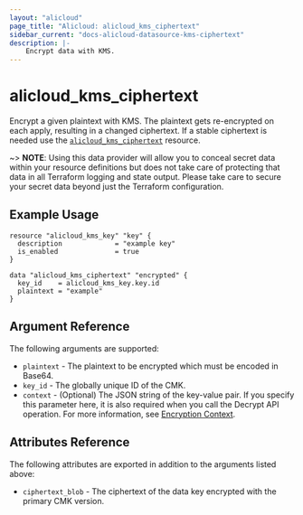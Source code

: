 ```yaml
---
layout: "alicloud"
page_title: "Alicloud: alicloud_kms_ciphertext"
sidebar_current: "docs-alicloud-datasource-kms-ciphertext"
description: |-
    Encrypt data with KMS.
---
```


# alicloud\_kms\_ciphertext

Encrypt a given plaintext with KMS. The plaintext gets re-encrypted on each apply, resulting in a changed ciphertext. If a stable ciphertext is needed use the [`alicloud_kms_ciphertext`](/docs/providers/alicloud/r/kms_ciphertext.html) resource.

~> **NOTE**: Using this data provider will allow you to conceal secret data within your resource definitions but does not take care of protecting that data in all Terraform logging and state output. Please take care to secure your secret data beyond just the Terraform configuration.

## Example Usage

```
resource "alicloud_kms_key" "key" {
  description             = "example key"
  is_enabled              = true
}

data "alicloud_kms_ciphertext" "encrypted" {
  key_id    = alicloud_kms_key.key.id
  plaintext = "example"
}
```

## Argument Reference

The following arguments are supported:

* `plaintext` - The plaintext to be encrypted which must be encoded in Base64.
* `key_id` - The globally unique ID of the CMK.
* `context` -
  (Optional) The JSON string of the key-value pair. If you specify this parameter here, it is also required when you call the Decrypt API operation. For more information, see [Encryption Context](https://www.alibabacloud.com/help/doc-detail/42975.htm?spm=a2c63.p38356.b99.14.47562193BvC7Hu).

## Attributes Reference

The following attributes are exported in addition to the arguments listed above:

* `ciphertext_blob` - The ciphertext of the data key encrypted with the primary CMK version.
